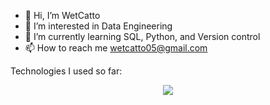 - 👋 Hi, I’m WetCatto
- 👀 I’m interested in Data Engineering
- 🌱 I’m currently learning SQL, Python, and Version control
- 📫 How to reach me wetcatto05@gmail.com

Technologies I used so far:
<p align="center">
  <a href="https://skillicons.dev">
    <img src="https://skillicons.dev/icons?i=git,kubernetes,docker,c,vim" />
  </a>
</p>
<!---
WetCatto/WetCatto is a ✨ special ✨ repository because its `README.md` (this file) appears on your GitHub profile.
You can click the Preview link to take a look at your changes.
--->
